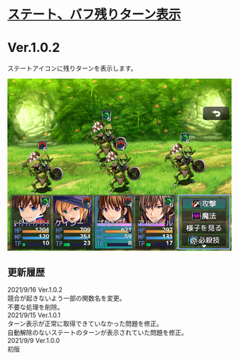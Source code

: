 # [ステート、バフ残りターン表示](https://raw.githubusercontent.com/nuun888/MZ/master/NUUN_StateTurn.js)
# Ver.1.0.2

ステートアイコンに残りターンを表示します。  

![画像](img/StateTurn1.png) 

## 更新履歴
2021/9/16 Ver.1.0.2  
競合が起きないよう一部の関数名を変更。  
不要な処理を削除。  
2021/9/15 Ver.1.0.1  
ターン表示が正常に取得できていなかった問題を修正。  
自動解除のないステートのターンが表示されていた問題を修正。  
2021/9/9 Ver.1.0.0  
初版  
